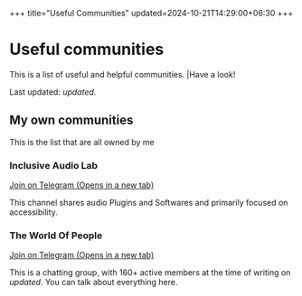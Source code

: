 +++
title="Useful Communities"
updated=2024-10-21T14:29:00+06:30
+++
# Useful communities
This is a list of useful and helpful communities. |Have a look!

Last updated: $updated$.

## My own communities
This is the list that are all owned by me

### Inclusive Audio Lab
<a href="https://t.me/inaudiolab" target="_blank">Join on Telegram (Opens in a new tab)</a>

This channel shares audio Plugins and Softwares and primarily focused on accessibility.

### The World Of People
<a href="https://t.me/pworldmbh" target="_blank">Join on Telegram (Opens in a new tab)</a>

This is a chatting group, with 160+ active members at the time of writing on $updated$. You can talk about everything here.